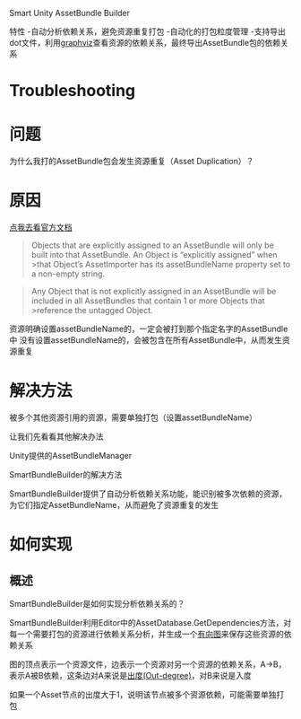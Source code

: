 Smart Unity AssetBundle Builder

特性
-自动分析依赖关系，避免资源重复打包
-自动化的打包粒度管理
-支持导出dot文件，利用[graphviz](https://www.graphviz.org/)查看资源的依赖关系，最终导出AssetBundle包的依赖关系

# Troubleshooting

# 问题
为什么我打的AssetBundle包会发生资源重复（Asset Duplication）？

# 原因

[点我去看官方文档](https://docs.unity3d.com/Manual/AssetBundles-Troubleshooting.html) 

>Objects that are explicitly assigned to an AssetBundle will only be built into that AssetBundle. An Object is “explicitly assigned” when >that Object’s AssetImporter has its assetBundleName property set to a non-empty string.

>Any Object that is not explicitly assigned in an AssetBundle will be included in all AssetBundles that contain 1 or more Objects that >reference the untagged Object.

资源明确设置assetBundleName的，一定会被打到那个指定名字的AssetBundle中
没有设置assetBundleName的，会被包含在所有AssetBundle中，从而发生资源重复

# 解决方法

被多个其他资源引用的资源，需要单独打包（设置assetBundleName）

让我们先看看其他解决办法

Unity提供的AssetBundleManager

SmartBundleBuilder的解决方法

SmartBundleBuilder提供了自动分析依赖关系功能，能识别被多次依赖的资源，为它们指定AssetBundleName，从而避免了资源重复的发生

# 如何实现

## 概述
SmartBundleBuilder是如何实现分析依赖关系的？

SmartBundleBuilder利用Editor中的AssetDatabase.GetDependencies方法，对每一个需要打包的资源进行依赖关系分析，并生成一个[有向图](https://en.wikipedia.org/wiki/Directed_graph)来保存这些资源的依赖关系

图的顶点表示一个资源文件，边表示一个资源对另一个资源的依赖关系，A->B，表示A被B依赖，这条边对A来说是[出度(Out-degree)](https://zh.wikipedia.org/wiki/%E5%9B%BE_(%E6%95%B0%E5%AD%A6))，对B来说是入度

如果一个Asset节点的出度大于1，说明该节点被多个资源依赖，可能需要单独打包

